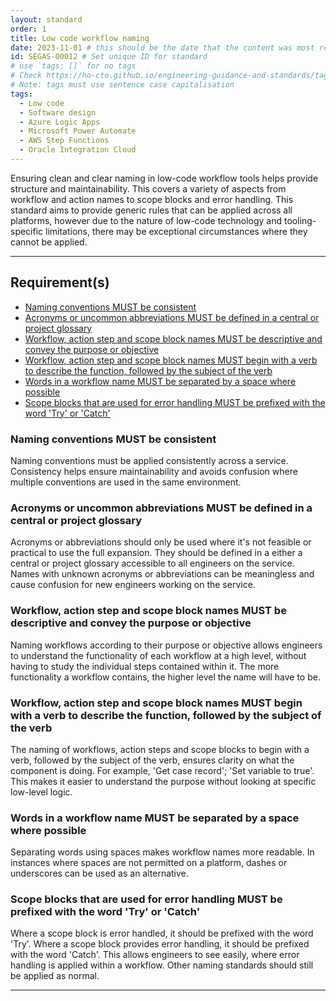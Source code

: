 ```yaml
---
layout: standard
order: 1
title: Low code workflow naming
date: 2023-11-01 # this should be the date that the content was most recently amended or formally reviewed
id: SEGAS-00012 # Set unique ID for standard
# use `tags: []` for no tags
# Check https://ho-cto.github.io/engineering-guidance-and-standards/tags/ for existing tags
# Note: tags must use sentence case capitalisation
tags:
  - Low code
  - Software design
  - Azure Logic Apps
  - Microsoft Power Automate
  - AWS Step Functions
  - Oracle Integration Cloud
---
```


<!-- Standard description -->
Ensuring clean and clear naming in low-code workflow tools helps provide structure and maintainability. This covers a variety of aspects from workflow and action names to scope blocks and error handling. This standard aims to provide generic rules that can be applied across all platforms, however due to the nature of low-code technology and tooling-specific limitations, there may be exceptional circumstances where they cannot be applied. 
<!-- 

# Notes on line breaks

Please see https://x-govuk.github.io/govuk-eleventy-plugin/markdown/#line-breaks for notes on usage of line breaks.

# Notes on using links

Internal links need to follow this format:
[link text to internal page]({{ '/standards/writing-a-standard/' | url }})
Note the use of the `url` filter. This ensures the link is appended to the base URL of the webpage correctly.

External links follow standard markdown formatting:
[link text to external page](https://example.com)
-->

---

## Requirement(s)

<!-- Populate list for each requirement (there can be more than 2)-->

- [Naming conventions MUST be consistent](#naming-conventions-must-be-consistent)
- [Acronyms or uncommon abbreviations MUST be defined in a central or project glossary](#acronyms-or-uncommon-abbreviations-must-be-defined-in-a-central-or-project-glossary)
- [Workflow, action step and scope block names MUST be descriptive and convey the purpose or objective](#workflow%2C-action-step-and-scope-block-names-must-be-descriptive-and-convey-the-purpose-or-objective)
- [Workflow, action step and scope block names MUST begin with a verb to describe the function, followed by the subject of the verb](#workflow%2C-action-step-and-scope-block-names-must-begin-with-a-verb-to-describe-the-function%2C-followed-by-the-subject-of-the-verb)
- [Words in a workflow name MUST be separated by a space where possible](#words-in-a-workflow-name-must-be-separated-by-a-space-where-possible)
- [Scope blocks that are used for error handling MUST be prefixed with the word 'Try' or 'Catch'](#scope-blocks-that-are-used-for-error-handling-must-be-prefixed-with-the-word-%E2%80%98try%E2%80%99-or-%E2%80%98catch%E2%80%99)

### Naming conventions MUST be consistent

Naming conventions must be applied consistently across a service. Consistency helps ensure maintainability and avoids confusion where multiple conventions are used in the same environment.

### Acronyms or uncommon abbreviations MUST be defined in a central or project glossary

Acronyms or abbreviations should only be used where it's not feasible or practical to use the full expansion. They should be defined in a either a central or project glossary accessible to all engineers on the service. Names with unknown acronyms or abbreviations can be meaningless and cause confusion for new engineers working on the service.

### Workflow, action step and scope block names MUST be descriptive and convey the purpose or objective

Naming workflows according to their purpose or objective allows engineers to understand the functionality of each workflow at a high level, without having to study the individual steps contained within it. The more functionality a workflow contains, the higher level the name will have to be.

### Workflow, action step and scope block names MUST begin with a verb to describe the function, followed by the subject of the verb

The naming of workflows, action steps and scope blocks to begin with a verb, followed by the subject of the verb, ensures clarity on what the component is doing. For example, 'Get case record'; 'Set variable to true'. This makes it easier to understand the purpose without looking at specific low-level logic.

### Words in a workflow name MUST be separated by a space where possible

Separating words using spaces makes workflow names more readable. In instances where spaces are not permitted on a platform, dashes or underscores can be used as an alternative. 

### Scope blocks that are used for error handling MUST be prefixed with the word 'Try' or 'Catch'

Where a scope block is error handled, it should be prefixed with the word 'Try'. Where a scope block provides error handling, it should be prefixed with the word 'Catch'. This allows engineers to see easily, where error handling is applied within a workflow. Other naming standards should still be applied as normal.

---